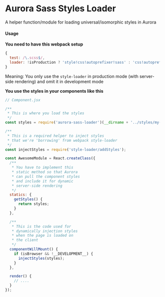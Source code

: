 Aurora Sass Styles Loader
=========================

A helper function/module for loading universal/isomorphic styles in Aurora

#### Usage

__You need to have this webpack setup__

```js
{
  test: /\.scss$/,
  loader: !isProduction ? 'style!css!autoprefixer!sass' : 'css!autoprefixer!sass'
}
```

Meaning: You only use the `style-loader` in production mode (with server-side rendering) and omit it in development mode

__You use the styles in your components like this__

```js
// Component.jsx

/**
 * This is where you load the styles
 */
const styles = require('aurora-sass-loader')(__dirname + '../styles/my-component-styles.scss');

/**
 * This is a required helper to inject styles
 * that we're 'borrowing' from webpack style-loader
 */
const injectStyles = require('style-loader/addStyles');

const AwesomeModule = React.createClass({
  /**
   * You have to implement this
   * static method so that Aurora
   * can pull the component styles
   * and include it for dynamic
   * server-side rendering
   */
  statics: {
    getStyles() {
      return styles;
    }
  },

  /**
   * This is the code used for
   * dynamically injection styles
   * when the page is loaded on
   * the client
   */
  componentWillMount() {
    if (isBrowser && !__DEVELOPMENT__) {
      injectStyles(styles);
    }
  },

  render() {
    // ....
  }
});
```
